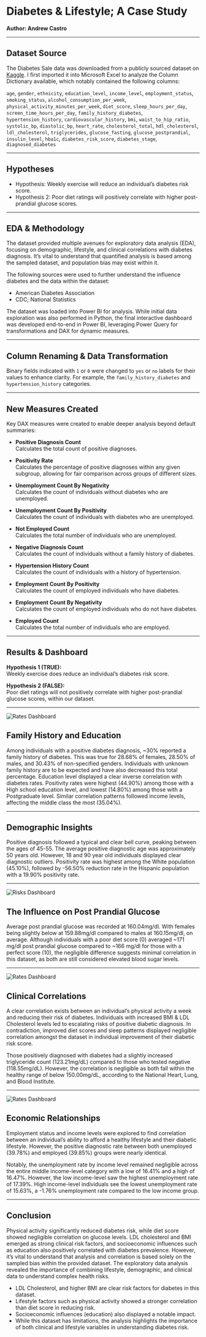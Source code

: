 # Diabetes & Lifestyle; A Case Study  
**Author: Andrew Castro**  

---

## Dataset Source  

The Diabetes Sale data was downloaded from a publicly sourced dataset on [Kaggle](https://www.kaggle.com/). I first imported it into Microsoft Excel to analyze the Column Dictionary available, which notably contained the following columns:  

`age`, `gender`, `ethnicity`, `education_level`, `income_level`, `employment_status`, `smoking_status`, `alcohol_consumption_per_week`, `physical_activity_minutes_per_week`, `diet_score`, `sleep_hours_per_day`, `screen_time_hours_per_day`, `family_history_diabetes`, `hypertension_history`, `cardiovascular_history`, `bmi`, `waist_to_hip_ratio`, `systolic_bp`, `diastolic_bp`, `heart_rate`, `cholesterol_total`, `hdl_cholesterol`, `ldl_cholesterol`, `triglycerides`, `glucose_fasting`, `glucose_postprandial`, `insulin_level`, `hba1c`, `diabetes_risk_score`, `diabetes_stage`, `diagnosed_diabetes`  

---

## Hypotheses  

- Hypothesis: Weekly exercise will reduce an individual’s diabetes risk score.  
- Hypothesis 2: Poor diet ratings will positively correlate with higher post-prandial glucose scores.  

---

## EDA & Methodology  

The dataset provided multiple avenues for exploratory data analysis (EDA), focusing on demographic, lifestyle, and clinical correlations with diabetes diagnosis. It’s vital to understand that quantified analysis is based among the sampled dataset, and population bias may exist within it.  

The following sources were used to further understand the influence diabetes and the data within the dataset:  

- American Diabetes Association  
- CDC; National Statistics  

The dataset was loaded into Power BI for analysis. While initial data exploration was also performed in Python, the final interactive dashboard was developed end-to-end in Power BI, leveraging Power Query for transformations and DAX for dynamic measures.  

---

## Column Renaming & Data Transformation  

Binary fields indicated with `1` or `0` were changed to `yes` or `no` labels for their values to enhance clarity. For example, the `family_history_diabetes` and `hypertension_history` categories.  

---

## New Measures Created  

Key DAX measures were created to enable deeper analysis beyond default summaries:  

- **Positive Diagnosis Count**  
  Calculates the total count of positive diagnoses.  

- **Positivity Rate**  
  Calculates the percentage of positive diagnoses within any given subgroup, allowing for fair comparison across groups of different sizes.  

- **Unemployment Count By Negativity**  
  Calculates the count of individuals without diabetes who are unemployed.  

- **Unemployment Count By Positivity**  
  Calculates the count of individuals with diabetes who are unemployed.  

- **Not Employed Count**  
  Calculates the total number of individuals who are unemployed.  

- **Negative Diagnosis Count**  
  Calculates the count of individuals without a family history of diabetes.  

- **Hypertension History Count**  
  Calculates the count of individuals with a history of hypertension.  

- **Employment Count By Positivity**  
  Calculates the count of employed individuals who have diabetes.  

- **Employment Count By Negativity**  
  Calculates the count of employed individuals who do not have diabetes.  

- **Employed Count**  
  Calculates the total number of individuals who are employed.  

---

## Results & Dashboard  

**Hypothesis 1 (TRUE):**  
Weekly exercise does reduce an individual’s diabetes risk score.  

**Hypothesis 2 (FALSE):**  
Poor diet ratings will not positively correlate with higher post-prandial glucose scores, within our dataset.  

---

![Rates Dashboard](dashboard_page1_toPNG.png)

## Family History and Education  

Among individuals with a positive diabetes diagnosis, ~30% reported a family history of diabetes. This was true for 28.68% of females, 28.50% of males, and 30.43% of non-specified genders. Individuals with unknown family history are to be expected and have also decreased this total percentage. Education level displayed a clear inverse correlation with diabetes rates. Positivity rates were highest (44.90%) among those with a High school education level, and lowest (14.80%) among those with a Postgraduate level. Similar correlation patterns followed income levels, affecting the middle class the most (35.04%).  

---

## Demographic Insights  

Positive diagnosis followed a typical and clear bell curve, peaking between the ages of 45-55. The average positive diagnostic age was approximately 50 years old. However, 18 and 90 year old individuals displayed clear diagnostic outliers. Positivity rate was highest among the White population (45.10%), followed by -56.50% reduction rate in the Hispanic population with a 19.90% positivity rate.  

---

![Risks Dashboard](dashboard_page3_toPNG.png)

## The Influence on Post Prandial Glucose  

Average post prandial glucose was recorded at 160.04mg/dl. With females being slightly below at 159.88mg/dl compared to males at 160.15mg/dl, on average. Although individuals with a poor diet score (0) averaged ~171 mg/dl post prandial glucose compared to ~166 mg/dl for those with a perfect score (10), the negligible difference suggests minimal correlation in this dataset, as both are still considered elevated blood sugar levels.  

---

![Rates Dashboard](dashboard_page2_toPNG.png)

## Clinical Correlations  

A clear correlation exists between an individual’s physical activity a week and reducing their risk of diabetes. Individuals with increased BMI & LDL Cholesterol levels led to escalating risks of positive diabetic diagnosis. In contradiction, improved diet scores and sleep patterns displayed negligible correlation amongst the dataset in individual improvement of their diabetic risk score.  

Those positively diagnosed with diabetes had a slightly increased triglyceride count (123.21mg/dL) compared to those who tested negative (118.55mg/dL). However, the correlation is negligible as both fall within the healthy range of below 150.00mg/dL, according to the National Heart, Lung, and Blood Institute.  

---

![Rates Dashboard](dashboard_page4_toPNG.png)

## Economic Relationships  

Employment status and income levels were explored to find correlation between an individual’s ability to afford a healthy lifestyle and their diabetic lifestyle. However, the positive diagnostic rate between both unemployed (39.78%) and employed (39.85%) groups were nearly identical.  

Notably, the unemployment rate by income level remained negligible across the entire middle income-level category with a low of 16.41% and a high of 16.47%. However, the low income-level saw the highest unemployment rate of 17.39%. High income-level individuals see the lowest unemployment rate of 15.63%, a -1.76% unemployment rate compared to the low income group.  

---

## Conclusion  

Physical activity significantly reduced diabetes risk, while diet score showed negligible correlation on glucose levels. LDL cholesterol and BMI emerged as strong clinical risk factors, and socioeconomic influences such as education also positively correlated with diabetes prevalence. However, it’s vital to understand that analysis and correlation is based solely on the sampled bias within the provided dataset. The exploratory data analysis revealed the importance of combining lifestyle, demographic, and clinical data to understand complex health risks.  

* LDL Cholesterol, and higher BMI are clear risk factors for diabetes in this dataset.  
* Lifestyle factors such as physical activity showed a stronger correlation than diet score in reducing risk.  
* Socioeconomic influences (education) also displayed a notable impact.  
* While this dataset has limitations, the analysis highlights the importance of both clinical and lifestyle variables in understanding diabetes risk.  
